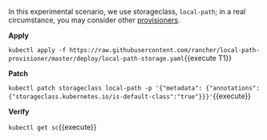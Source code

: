 
In this experimental scenario, we use storageclass, `local-path`; in a real circumstance, you may consider other [provisioners](https://kubernetes.io/docs/concepts/storage/storage-classes/).

**Apply**

`kubectl apply -f https://raw.githubusercontent.com/rancher/local-path-provisioner/master/deploy/local-path-storage.yaml`{{execute T1}}

**Patch**

`kubectl patch storageclass local-path -p '{"metadata": {"annotations":{"storageclass.kubernetes.io/is-default-class":"true"}}}'`{{execute}}

**Verify**

`kubectl get sc`{{execute}}
